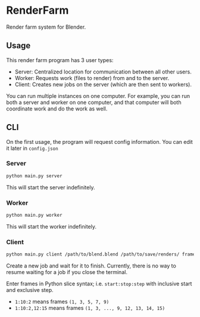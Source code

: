 # RenderFarm

Render farm system for Blender.

## Usage

This render farm program has 3 user types:

- Server: Centralized location for communication between all other users.
- Worker: Requests work (files to render) from and to the server.
- Client: Creates new jobs on the server (which are then sent to workers).

You can run multiple instances on one computer. For example, you can run both a server and worker
on one computer, and that computer will both coordinate work and do the work as well.

## CLI

On the first usage, the program will request config information. You can edit it later in `config.json`

### Server

```bash
python main.py server
```

This will start the server indefinitely.

### Worker

```bash
python main.py worker
```

This will start the worker indefinitely.

### Client

```bash
python main.py client /path/to/blend.blend /path/to/save/renders/ frames
```

Create a new job and wait for it to finish.
Currently, there is no way to resume waiting for a job if you close the terminal.

Enter frames in Python slice syntax; i.e. `start:stop:step` with inclusive start and exclusive step.

- `1:10:2` means frames `(1, 3, 5, 7, 9)`
- `1:10:2,12:15` means frames `(1, 3, ..., 9, 12, 13, 14, 15)`
